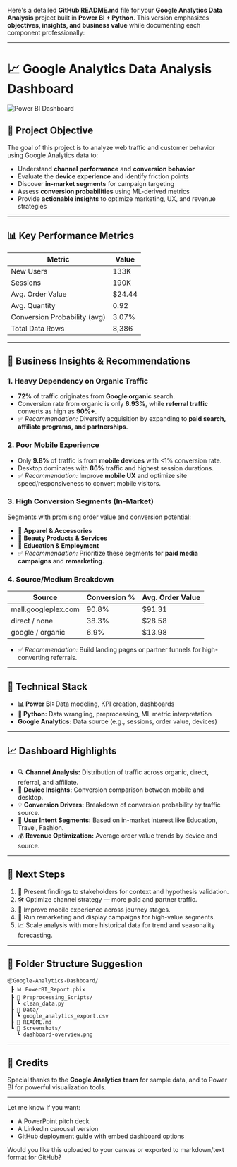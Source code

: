 Here's a detailed **GitHub README.md** file for your **Google Analytics Data Analysis** project built in **Power BI + Python**. This version emphasizes **objectives, insights, and business value** while documenting each component professionally:

---

# 📈 Google Analytics Data Analysis Dashboard

![Power BI Dashboard](link-to-image-or-dashboard-if-you-host)

## 🧠 Project Objective

The goal of this project is to analyze web traffic and customer behavior using Google Analytics data to:

* Understand **channel performance** and **conversion behavior**
* Evaluate the **device experience** and identify friction points
* Discover **in-market segments** for campaign targeting
* Assess **conversion probabilities** using ML-derived metrics
* Provide **actionable insights** to optimize marketing, UX, and revenue strategies

---

## 📊 Key Performance Metrics

| Metric                       | Value   |
| ---------------------------- | ------- |
| New Users                    | 133K    |
| Sessions                     | 190K    |
| Avg. Order Value             | \$24.44 |
| Avg. Quantity                | 0.92    |
| Conversion Probability (avg) | 3.07%   |
| Total Data Rows              | 8,386   |

---

## 🚀 Business Insights & Recommendations

### 1. **Heavy Dependency on Organic Traffic**

* **72%** of traffic originates from **Google organic** search.
* Conversion rate from organic is only **6.93%**, while **referral traffic** converts as high as **90%+**.
* ✅ *Recommendation:* Diversify acquisition by expanding to **paid search, affiliate programs, and partnerships**.

### 2. **Poor Mobile Experience**

* Only **9.8%** of traffic is from **mobile devices** with <1% conversion rate.
* Desktop dominates with **86%** traffic and highest session durations.
* ✅ *Recommendation:* Improve **mobile UX** and optimize site speed/responsiveness to convert mobile visitors.

### 3. **High Conversion Segments (In-Market)**

Segments with promising order value and conversion potential:

* 🎯 **Apparel & Accessories**
* 🎯 **Beauty Products & Services**
* 🎯 **Education & Employment**
* ✅ *Recommendation:* Prioritize these segments for **paid media campaigns** and **remarketing**.

### 4. **Source/Medium Breakdown**

| Source              | Conversion % | Avg. Order Value |
| ------------------- | ------------ | ---------------- |
| mall.googleplex.com | 90.8%        | \$91.31          |
| direct / none       | 38.3%        | \$28.58          |
| google / organic    | 6.9%         | \$13.98          |

* ✅ *Recommendation:* Build landing pages or partner funnels for high-converting referrals.

---

## 📌 Technical Stack

* **📊 Power BI:** Data modeling, KPI creation, dashboards
* **🐍 Python:** Data wrangling, preprocessing, ML metric interpretation
* **Google Analytics:** Data source (e.g., sessions, order value, devices)

---

## 📈 Dashboard Highlights

* 🔍 **Channel Analysis:** Distribution of traffic across organic, direct, referral, and affiliate.
* 📱 **Device Insights:** Conversion comparison between mobile and desktop.
* 💡 **Conversion Drivers:** Breakdown of conversion probability by traffic source.
* 🧠 **User Intent Segments:** Based on in-market interest like Education, Travel, Fashion.
* 💰 **Revenue Optimization:** Average order value trends by device and source.

---

## 🧭 Next Steps

1. 🎯 Present findings to stakeholders for context and hypothesis validation.
2. 🛠️ Optimize channel strategy — more paid and partner traffic.
3. 📱 Improve mobile experience across journey stages.
4. 🔁 Run remarketing and display campaigns for high-value segments.
5. 📈 Scale analysis with more historical data for trend and seasonality forecasting.

---

## 📁 Folder Structure Suggestion

```
📦Google-Analytics-Dashboard/
 ┣ 📊 PowerBI_Report.pbix
 ┣ 🐍 Preprocessing_Scripts/
 ┃ ┗ clean_data.py
 ┣ 📁 Data/
 ┃ ┗ google_analytics_export.csv
 ┣ 📄 README.md
 ┗ 📸 Screenshots/
   ┗ dashboard-overview.png
```

---

## 🙌 Credits

Special thanks to the **Google Analytics team** for sample data, and to Power BI for powerful visualization tools.

---

Let me know if you want:

* A PowerPoint pitch deck
* A LinkedIn carousel version
* GitHub deployment guide with embed dashboard options

Would you like this uploaded to your canvas or exported to markdown/text format for GitHub?
